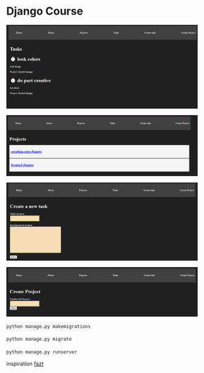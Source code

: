# Django Course

<p align="center">
  <img src="README-images\task-image.PNG" alt="StepLast">
</p>

<p align="center">
  <img src="README-images\projects-iamge.PNG" alt="StepLast">
</p>

<p align="center">
  <img src="README-images\create-task.PNG" alt="StepLast">
</p>


<p align="center">
  <img src="README-images\create-project.PNG" alt="StepLast">
</p>

```python
python manage.py makemigrations

python manage.py migrate

python manage.py runserver
```


inspiration [fazt](https://www.youtube.com/watch?v=T1intZyhXDU)